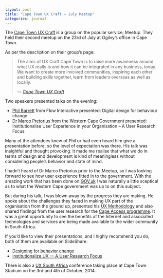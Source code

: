 ```yaml
---
layout: post
title: "Cape Town UX Craft – July Meetup"
categories: journal
---
```


The [Cape Town UX Craft](http://www.meetup.com/Cape-Town-UX-Craft-Meetup) is a group on the popular service, Meetup. They
held their second meetup on the 23rd of July at Ogilvy’s office in Cape Town.

As per the description on their group’s page:

<blockquote>
    <p>The aims of UX Craft Cape Town is to raise more awareness around what UX really is and how it can be integrated
        in any business, today. We want to create more involved communities, inspiring each other and building skills together,
        learn from leaders overseas as well as locally.</p>
    <cite>
        — <a href="http://www.meetup.com/Cape-Town-UX-Craft-Meetup">Cape Town UX Craft</a>
    </cite>
</blockquote>

Two speakers presented talks on the evening:

* [Phil Barrett](https://twitter.com/philbuktoo) from Flow Interactive presented: Digital design for behaviour change
* [Dr Marco Pretorius](https://twitter.com/PretoriusMarco) from the Western Cape Government presented: Institutionalise
User Experience in your Organisation – A User Research Focus

Many of the attendees knew of Phil or had even heard him give a presentation before, so the level of expectation was there.
His talk was insightful and thought provoking. It made me realise that what we do in terms of design and development is
kind of meaningless without considering people’s behavior and state of mind.

I hadn’t heard of Dr Marco Pretorius prior to the Meetup, so I was looking forward to see how user experience fitted in
to the government. With the amazing work that has been done on [GOV.uk](https://www.gov.uk) I was naturally a little sceptical
as to what the Western Cape government was up to on this subject.

But during his talk, I was blown away by the progress they are making. He spoke about the challenges they faced in making
UX part of the organisation from the ground up, presented his [UX Methodology](http://uxstrategy.co.za/institutionalise-ux-methodology)
and also shared findings from the user research for the [Cape Access programme](http://www.westerncape.gov.za/capeaccess).
It was a great opportunity to see the benefits of the Internet and associated technologies and services are being made available
to the wider community in South Africa.

If you’d like to view their presentations, and I highly recommend you do, both of them are available on SlideShare:

* [Designing for behavior change](http://www.slideshare.net/philbuk/designing-for-behaviour-change)
* [Institutionalize UX — A User Research Focus](http://www.slideshare.net/MarcoPretorius/institutionalize-ux-a-user-research-focus-uxcraft-meetup-cape-town)

There is also a [UX South Africa](http://www.uxsouthafrica.com) conference taking place at Cape Town Stadium on the 3rd
and 4th of October, 2014.
